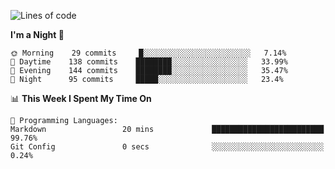 <!--START_SECTION:waka-->
![Lines of code](https://img.shields.io/badge/From%20Hello%20World%20I%27ve%20Written-145131%20lines%20of%20code-blue)

**I'm a Night 🦉** 

```text
🌞 Morning    29 commits     █░░░░░░░░░░░░░░░░░░░░░░░░   7.14% 
🌆 Daytime    138 commits    ████████░░░░░░░░░░░░░░░░░   33.99% 
🌃 Evening    144 commits    ████████░░░░░░░░░░░░░░░░░   35.47% 
🌙 Night      95 commits     █████░░░░░░░░░░░░░░░░░░░░   23.4%

```


📊 **This Week I Spent My Time On** 

```text
💬 Programming Languages: 
Markdown                 20 mins             █████████████████████████   99.76% 
Git Config               0 secs              ░░░░░░░░░░░░░░░░░░░░░░░░░   0.24%

```


<!--END_SECTION:waka-->
